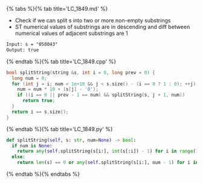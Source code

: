 {% tabs %}{% tab title='LC_1849.md' %}

* Check if we can split s into two or more non-empty substrings
* ST numerical values of substrings are in descending and diff between numerical values of adjacent substrings are 1

```txt
Input: s = "050043"
Output: true
```

{% endtab %}{% tab title='LC_1849.cpp' %}

```cpp
bool splitString(string &s, int i = 0, long prev = 0) {
  long num = 0;
  for (int j = i; num < 1e+10 && j < s.size() - (i == 0 ? 1 : 0); ++j) {
    num = num * 10 + (s[j] - '0');
    if ((i == 0 || prev - 1 == num) && splitString(s, j + 1, num))
      return true;
  }
  return i == s.size();
}
```

{% endtab %}{% tab title='LC_1849.py' %}

```py
def splitString(self, s: str, num=None) -> bool:
  if num is None:
    return any(self.splitString(s[i:], int(s[:i]) - 1) for i in range(1, len(s)))
  else:
    return len(s) == 0 or any(self.splitString(s[i:], num - 1) for i in range(1, len(s) + 1) if int(s[:i]) == num)
```

{% endtab %}{% endtabs %}
